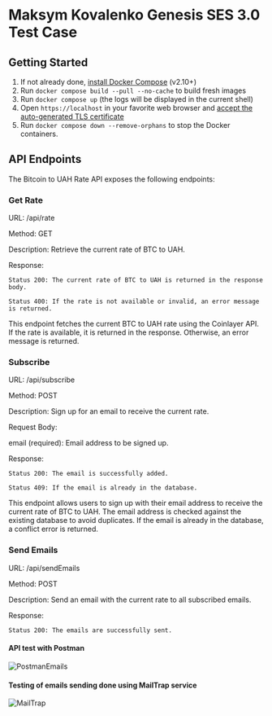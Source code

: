 # Maksym Kovalenko Genesis SES 3.0 Test Case

## Getting Started

1. If not already done, [install Docker Compose](https://docs.docker.com/compose/install/) (v2.10+)
2. Run `docker compose build --pull --no-cache` to build fresh images
3. Run `docker compose up` (the logs will be displayed in the current shell)
4. Open `https://localhost` in your favorite web browser and [accept the auto-generated TLS certificate](https://stackoverflow.com/a/15076602/1352334)
5. Run `docker compose down --remove-orphans` to stop the Docker containers.


## API Endpoints
The Bitcoin to UAH Rate API exposes the following endpoints:

### Get Rate

URL: /api/rate

Method: GET

Description: Retrieve the current rate of BTC to UAH.

Response:

    Status 200: The current rate of BTC to UAH is returned in the response body.

    Status 400: If the rate is not available or invalid, an error message is returned.

This endpoint fetches the current BTC to UAH rate using the Coinlayer API. If the rate is available, it is returned in the response. Otherwise, an error message is returned.

### Subscribe

URL: /api/subscribe

Method: POST

Description: Sign up for an email to receive the current rate.

Request Body:

email (required): Email address to be signed up.

Response:

    Status 200: The email is successfully added.

    Status 409: If the email is already in the database.

This endpoint allows users to sign up with their email address to receive the current rate of BTC to UAH. The email address is checked against the existing database to avoid duplicates. If the email is already in the database, a conflict error is returned.

### Send Emails

URL: /api/sendEmails

Method: POST

Description: Send an email with the current rate to all subscribed emails.

Response:

    Status 200: The emails are successfully sent.

#### API test with Postman

![PostmanEmails]([https://imgur.com/k4HlE2L](https://imgur.com/i4pu9XN))

    
#### Testing of emails sending done using MailTrap service

![MailTrap](https://imgur.com/k4HlE2L)
